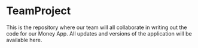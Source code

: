 # TeamProject
This is the repository where our team will all collaborate in writing out the code for our Money App. All updates and versions of the application will be available here. 
